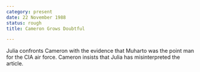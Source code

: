 ```yaml
---
category: present
date: 22 November 1988
status: rough
title: Cameron Grows Doubtful

---
```



Julia confronts Cameron with the evidence that
Muharto was the point man for the CIA air force. Cameron insists that
Julia has misinterpreted the article.
